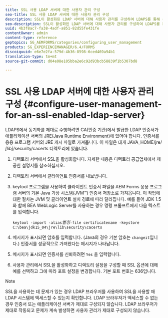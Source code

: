 ```yaml
---
title: SSL 사용 LDAP 서버에 대한 사용자 관리 구성
seo-title: SSL 사용 LDAP 서버에 대한 사용자 관리 구성
description: SSL이 활성화된 LDAP 서버에 대해 사용자 관리를 구성하여 LDAPS를 통해 동기화가 제대로 작동하도록 하는 방법을 알아봅니다.
seo-description: SSL이 활성화된 LDAP 서버에 대해 사용자 관리를 구성하여 LDAPS를 통해 동기화가 제대로 작동하도록 하는 방법을 알아봅니다.
uuid: 4b3f8ac7-fa38-4adf-a851-82d55fe431fe
contentOwner: admin
content-type: reference
geptopics: SG_AEMFORMS/categories/configuring_user_management
products: SG_EXPERIENCEMANAGER/6.4/FORMS
discoiquuid: e6e7e2fa-579d-4b36-8598-6ced469a94b1
translation-type: tm+mt
source-git-commit: d04e08e105bba2e6c92d93bcb58839f1b5307bd8

---
```



# SSL 사용 LDAP 서버에 대한 사용자 관리 구성 {#configure-user-management-for-an-ssl-enabled-ldap-server}

LDAPS에서 동기화를 제대로 수행하려면 CA(인증 기관)에서 발급한 LDAP 인증서가 애플리케이션 서버의 JRE(Java Runtime Environment)에 있어야 합니다. 인증서를 응용 프로그램 서버의 JRE 캐시 파일로 가져옵니다. 이 파일은 대개 JAVA_HOME/jre/ *[lib]*/security/cacerts 디렉토리에 있습니다.

1. 디렉토리 서버에서 SSL을 활성화합니다. 자세한 내용은 디렉토리 공급업체에서 제공한 설명서를 참조하십시오.
1. 디렉토리 서버에서 클라이언트 인증서를 내보냅니다.
1. keytool 프로그램을 사용하여 클라이언트 인증서 파일을 AEM Forms 응용 프로그램 서버의 기본 Java 가상 시스템(JVM™) 인증서 저장소로 가져옵니다. 이 작업에 대한 절차는 JVM 및 클라이언트 설치 경로에 따라 달라집니다. 예를 들어 JDK 1.5와 함께 BEA WebLogic Server를 사용하는 경우 명령 프롬프트에서 다음 텍스트를 입력합니다.

   `keytool -import -alias`*별칭&#x200B;*`-file certificatename -keystore C:\bea\jdk15_04\jre\lib\security\cacerts`

1. 메시지가 표시되면 암호를 입력합니다. (Java의 경우 기본 암호는 `changeit`입니다.) 인증서를 성공적으로 가져왔다는 메시지가 나타납니다.
1. 메시지가 표시되면 인증서를 신뢰하려면 `Yes` 을 입력합니다.
1. 사용자 관리에서 SSL을 활성화하고 디렉토리 설정을 구성할 때 SSL 옵션에 대해 예를 선택하고 그에 따라 포트 설정을 변경합니다. 기본 포트 번호는 636입니다.

>[!NOTE]
>
>SSL을 사용하는 데 문제가 있는 경우 LDAP 브라우저를 사용하여 SSL을 사용할 때 LDAP 시스템에 액세스할 수 있는지 확인합니다. LDAP 브라우저가 액세스할 수 없는 경우 인증서 또는 애플리케이션 서버가 제대로 구성되지 않습니다. LDAP 브라우저가 제대로 작동되고 문제가 계속 발생하면 사용자 관리가 제대로 구성되지 않습니다.

